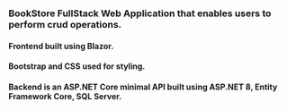 ### BookStore FullStack Web Application that enables users to perform crud operations.

#### Frontend built using Blazor.
#### Bootstrap and CSS used for styling.
#### Backend is an ASP.NET Core minimal API built using ASP.NET 8, Entity Framework Core, SQL Server.

